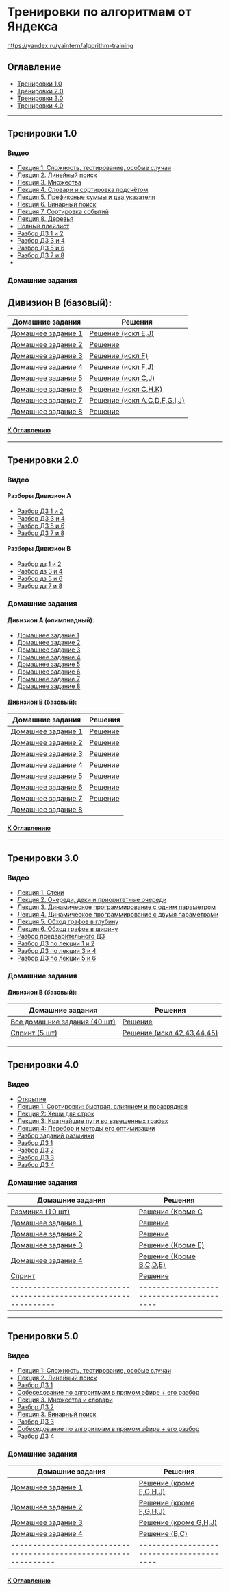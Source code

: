 

# Тренировки по алгоритмам от Яндекса

<https://yandex.ru/yaintern/algorithm-training>

## Оглавление

- [Тренировки 1.0](#тренировки-10)
- [Тренировки 2.0](#тренировки-20)
- [Тренировки 3.0](#тренировки-30)
- [Тренировки 4.0](#тренировки-40)

---

## Тренировки 1.0

### Видео
+ [Лекция 1. Сложность, тестирование, особые случаи](https://www.youtube.com/watch?v=QLhqYNsPIVo)
+ [Лекция 2. Линейный поиск](https://www.youtube.com/watch?v=SKwB41FrGgU)
+ [Лекция 3. Множества](https://www.youtube.com/watch?v=PUpmV2ieIHA)
+ [Лекция 4. Словари и сортировка подсчётом](https://www.youtube.com/watch?v=Nb5mW1yWVSs)
+ [Лекция 5. Префиксные суммы и два указателя](https://www.youtube.com/watch?v=de28y8Dcvkg)
+ [Лекция 6. Бинарный поиск](https://www.youtube.com/watch?v=YENpZexHfuk)
+ [Лекция 7. Сортировка событий](https://www.youtube.com/watch?v=hGixDBO-p6Q)
+ [Лекция 8. Деревья](https://www.youtube.com/watch?v=lEJzqHgyels)
+ [Полный плейлист](https://www.youtube.com/playlist?list=PL6Wui14DvQPySdPv5NUqV3i8sDbHkCKC5)
+ [Разбор ДЗ 1 и 2](https://www.youtube.com/watch?v=mdJdB7On4AM)
+ [Разбор ДЗ 3 и 4](https://www.youtube.com/watch?v=J2C6rDqe8mQ)
+ [Разбор ДЗ 5 и 6](https://www.youtube.com/watch?v=fqsuy5rwZhk)
+ [Разбор ДЗ 7 и 8](https://www.youtube.com/watch?v=5lfkBD4dnGM)
+ 
### Домашние задания 
Дивизион В (базовый):
---
| Домашние задания                                               | Решения                                                     |
|----------------------------------------------------------------|-------------------------------------------------------------|
| [Домашнее задание 1](https://contest.yandex.ru/contest/27393)  | [Решение (искл E,J)](./src/test/java/algo/c1/hw1)           |
| [Домашнее задание 2](https://contest.yandex.ru/contest/27472)  | [Решение](./src/test/java/algo/c1/hw2)                      |
| [Домашнее задание 3](https://contest.yandex.ru/contest/27663)  | [Решение (искл F)](./src/test/java/algo/c1/hw3)             |
| [Домашнее задание 4](https://contest.yandex.ru/contest/27665)  | [Решение (искл F,J)](./src/test/java/algo/c1/hw4)           |
| [Домашнее задание 5](https://contest.yandex.ru/contest/27794)  | [Решение (искл C,J)](./src/test/java/algo/c1/hw5)           |
| [Домашнее задание 6](https://contest.yandex.ru/contest/27844)  | [Решение (искл C,H,K)](./src/test/java/algo/c1/hw6)         |
| [Домашнее задание 7](https://contest.yandex.ru/contest/27883)  | [Решение (искл A,C,D,F,G,I,J)](./src/test/java/algo/c1/hw7) |
| [Домашнее задание 8](https://contest.yandex.ru/contest/28069)  | [Решение](./src/test/java/algo/c1/hw8)                      |

#### [К Оглавлению](#оглавление)

---

## Тренировки 2.0

### Видео
#### Разборы Дивизион А
+ [Разбор ДЗ 1 и 2](https://youtu.be/SP_zryTfMIc)
+ [Разбор ДЗ 3 и 4](https://youtu.be/mjdu8abcNfc)
+ [Разбор ДЗ 5 и 6](https://youtu.be/zU12H9x9MNg)
+ [Разбор ДЗ 7 и 8](https://youtu.be/4zPoDYvcT6U)

#### Разборы Дивизион В
+ [Разбор дз 1 и 2](https://youtu.be/WZgl1GW3lMA)
+ [Разбор дз 3 и 4](https://youtu.be/adZYAsm6kow)
+ [Разбор дз 5 и 6](https://youtu.be/0ExkSKz0Y8U)
+ [Разбор дз 7 и 8](https://youtu.be/r5mRCMLY_L4)

### Домашние задания
#### Дивизион А (олимпиадный):
+ [Домашнее задание 1](https://contest.yandex.ru/contest/28724)
+ [Домашнее задание 2](https://contest.yandex.ru/contest/28736)
+ [Домашнее задание 3](https://contest.yandex.ru/contest/28963)
+ [Домашнее задание 4](https://contest.yandex.ru/contest/28969)
+ [Домашнее задание 5](https://contest.yandex.ru/contest/29072)
+ [Домашнее задание 6](https://contest.yandex.ru/contest/29189)
+ [Домашнее задание 7](https://contest.yandex.ru/contest/29401)
+ [Домашнее задание 8](https://contest.yandex.ru/contest/29405)

#### Дивизион В (базовый):

| Домашние задания                                               | Решения                                  |
|----------------------------------------------------------------|------------------------------------------|
| [Домашнее задание 1](https://contest.yandex.ru/contest/28730)  | [Решение](./src/test/java/algo/c2/b/hw1) |
| [Домашнее задание 2](https://contest.yandex.ru/contest/28738)  | [Решение](./src/test/java/algo/c2/b/hw2) |
| [Домашнее задание 3](https://contest.yandex.ru/contest/28964)  | [Решение](./src/test/java/algo/c2/b/hw3) |
| [Домашнее задание 4](https://contest.yandex.ru/contest/28970)  | [Решение](./src/test/java/algo/c2/b/hw4) |
| [Домашнее задание 5](https://contest.yandex.ru/contest/29075)  | [Решение](./src/test/java/algo/c2/b/hw5) |
| [Домашнее задание 6](https://contest.yandex.ru/contest/29188)  | [Решение](./src/test/java/algo/c2/b/hw6) |
| [Домашнее задание 7](https://contest.yandex.ru/contest/29396)  | [Решение](./src/test/java/algo/c2/b/hw7) |
| [Домашнее задание 8](https://contest.yandex.ru/contest/29403)  |                                          |

#### [К Оглавлению](#оглавление)

---

## Тренировки 3.0

### Видео
+ [Лекция 1. Стеки](https://www.youtube.com/watch?v=ZUpImO_2hmA)
+ [Лекция 2. Очереди, деки и приоритетные очереди](https://www.youtube.com/watch?v=sAyOhkMZae4)
+ [Лекция 3. Динамическое программирование с одним параметром](https://www.youtube.com/watch?v=H7lu6h8H9-4)
+ [Лекция 4. Динамическое программирование с двумя параметрами](https://www.youtube.com/watch?v=U8gzm92fprI)
+ [Лекция 5. Обход графов в глубину](https://www.youtube.com/watch?v=0YjdZlgf9Ig)
+ [Лекция 6. Обход графов в ширину](https://www.youtube.com/watch?v=5QqVZJ8bA5o)
+ [Разбор предварительного ДЗ](https://www.youtube.com/watch?v=O26-2-94BDk)
+ [Разбор ДЗ по лекции 1 и 2](https://www.youtube.com/watch?v=x2lyWma-Rms)
+ [Разбор ДЗ по лекции 3 и 4](https://www.youtube.com/watch?v=IRdz2GgnQwk)
+ [Разбор ДЗ по лекции 5 и 6](https://www.youtube.com/watch?v=XRSET3p7WHI)

### Домашние задания
#### Дивизион B (базовый):

| Домашние задания                                                        | Решения                                                 |
|-------------------------------------------------------------------------|---------------------------------------------------------|
| [Все домашние задания (40 шт)](https://contest.yandex.ru/contest/45468) | [Решение](./src/test/java/algo/c3)          |
| [Спринт (5 шт)](https://contest.yandex.ru/contest/46304)                | [Решение (искл 42,43,44,45)](./src/test/java/algo/c3) |

---

## Тренировки 4.0

### Видео
+ [Открытие](https://youtube.com/live/id5sNdvFqdo)
+ [Лекция 1. Сортировки: быстрая, слиянием и поразрядная](https://youtube.com/live/e3WhTm1G)
+ [Лекция 2: Хеши для строк](https://www.youtube.com/watch?v=nSgDk6P_8pI)
+ [Лекция 3: Кратчайшие пути во взвешенных графах](https://www.youtube.com/watch?v=sGU4xxp9N3o)
+ [Лекция 4: Перебор и методы его оптимизации ](https://www.youtube.com/watch?v=PNzrc52lrSw)
+ [Разбор заданий разминки](https://www.youtube.com/watch?v=7OM4ryaqHyU)
+ [Разбор ДЗ 1](https://www.youtube.com/watch?v=x1uJkaK_j9g)
+ [Разбор ДЗ 2](https://www.youtube.com/watch?v=-ThQ3Fnh-14)
+ [Разбор ДЗ 3]()
+ [Разбор ДЗ 4]()


### Домашние задания

| Домашние задания                                               | Решения                                                |
|----------------------------------------------------------------|--------------------------------------------------------|
| [Разминка (10 шт)](https://contest.yandex.ru/contest/53027/)   | [Решение (Кроме C](./src/test/java/algo/c4/hw0)        |
| [Домашнее задание 1](https://contest.yandex.ru/contest/53029/) | [Решение](./src/test/java/algo/c4/hw1)                 |
| [Домашнее задание 2](https://contest.yandex.ru/contest/53030/) | [Решение](./src/test/java/algo/c4/hw2)                 |
| [Домашнее задание 3](https://contest.yandex.ru/contest/53031/) | [Решение (Кроме E)](./src/test/java/algo/c4/hw3)       |
| [Домашнее задание 4](https://contest.yandex.ru/contest/53032/) | [Решение (Кроме B,C,D,E)](./src/test/java/algo/c4/hw4) |
| [Спринт]()                                                     | [Решение](./src/test/java/algo/c4/sprint)              |
|----------------------------------------------------------------| ----------------------------------------               |

---

## Тренировки 5.0

### Видео
+ [Лекция 1: Сложность, тестирование, особые случаи](https://www.youtube.com/watch?v=SVkJ77_Fl1o)
+ [Лекция 2. Линейный поиск](https://www.youtube.com/watch?v=7P4yu7rQADI)
+ [Разбор ДЗ 1](https://www.youtube.com/watch?v=IesJVRj-Q40)
+ [Собеседование по алгоритмам в прямом эфире + его разбор](https://www.youtube.com/watch?v=dRHexm-A9yc)
+ [Лекция 3. Множества и словари](https://www.youtube.com/watch?v=jQOnYzW8ZOE)
+ [Разбор ДЗ 2](https://www.youtube.com/watch?v=PyLX9vzrwqY)
+ [Лекция 3. Бинарный поиск](https://www.youtube.com/watch?v=-B6xvDeGyPg)
+ [Разбор ДЗ 3](https://www.youtube.com/watch?v=GQdvaoPxbZE)
+ [Собеседование по алгоритмам в прямом эфире + его разбор](https://www.youtube.com/watch?v=P5q5jr8Vmgw)
+ [Разбор ДЗ 4](https://www.youtube.com/watch?v=H2qC2rFES-s)


### Домашние задания

| Домашние задания                                              | Решения                                                |
|---------------------------------------------------------------|--------------------------------------------------------|
| [Домашнее задание 1](https://contest.yandex.ru/contest/59539/) | [Решение (кроме F,G,H,J)](./src/test/java/algo/c5/hw1) |
| [Домашнее задание 2](https://contest.yandex.ru/contest/59540/) | [Решение (кроме F,G,H,J)](./src/test/java/algo/c5/hw2) |
| [Домашнее задание 3](https://contest.yandex.ru/contest/59541/) | [Решение (кроме G,H,J)](./src/test/java/algo/c5/hw3)   |
| [Домашнее задание 4](https://contest.yandex.ru/contest/59542/) | [Решение (B,C)](./src/test/java/algo/c5/hw4)           |
|----------------------------------------------------------------| ----------------------------------------               |


#### [К Оглавлению](#оглавление)




















